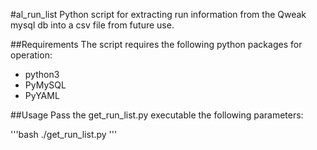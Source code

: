 #al_run_list
Python script for extracting run information from the Qweak mysql db into a csv file from future use.

##Requirements
The script requires the following python packages for operation: 

* python3
* PyMySQL
* PyYAML 

##Usage
Pass the get_run_list.py executable the following parameters:

'''bash
./get_run_list.py
'''
